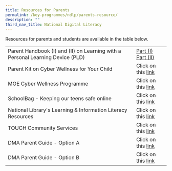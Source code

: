 ```yaml
---
title: Resources for Parents
permalink: /key-programmes/ndlp/parents-resource/
description: ""
third_nav_title: National Digital Literacy
---
```

Resources for parents and students are available in the table below.



|  |  | 
| -------- | -------- | 
| Parent Handbook (I) and (II) on Learning with a Personal Learning Device (PLD)     | [Part (I)](/files/Keyprogrammes/Parent%20Handbook%20I%20on%20Learning%20with%20a%20PLD.pdf) <br> [Part (II)](/files/Keyprogrammes/Parent%20Handbook%20II%20on%20Learning%20with%20a%20PLD.pdf)     | 
| Parent Kit on Cyber Wellness for Your Child     | Click on this [link](http://go.gov.sg/moe-cyber-wellness)      | 
| MOE Cyber Wellness Programme     | Click on this [link](https://www.moe.gov.sg/programmes/cyber-wellness/)     | 
| SchoolBag - Keeping our teens safe online     | Click on this [link](https://www.schoolbag.edu.sg/story/keeping-our-teens-safe-online)     | 
| National Library's Learning & Information Literacy Resources     | Click on this [link](https://sure.nlb.gov.sg/resources/audience/teachers-and-students/secondary-level-cce)     | 
| TOUCH Community Services     | Click on this [link](https://www.help123.sg/)     |
|DMA Parent Guide - Option A|Click on this [link](/files/Keyprogrammes/DMA%20Parent%20Guide%20v2%20Option%20A%20Chrome%20OS.pdf)|
|DMA Parent Guide - Option B|Click on this [link](/filesKeyprogrammes//DMA%20Parent%20Guide%20v2%20Option%20B%20Chrome%20OS.pdf)|